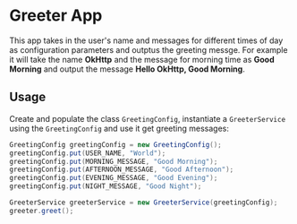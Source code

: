 # Greeter App

This app takes in the user's name and messages for different times of day as configuration parameters and outptus the greeting messge. For example it will take the name **OkHttp** and the message for morning time as **Good Morning** and output the message **Hello OkHttp, Good Morning**.

## Usage

Create and populate the class `GreetingConfig`, instantiate a `GreeterService` using the `GreetingConfig` and use it get greeting messages:

```java
GreetingConfig greetingConfig = new GreetingConfig();
greetingConfig.put(USER_NAME, "World");
greetingConfig.put(MORNING_MESSAGE, "Good Morning");
greetingConfig.put(AFTERNOON_MESSAGE, "Good Afternoon");
greetingConfig.put(EVENING_MESSAGE, "Good Evening");
greetingConfig.put(NIGHT_MESSAGE, "Good Night");

GreeterService greeterService = new GreeterService(greetingConfig);
greeter.greet();
```